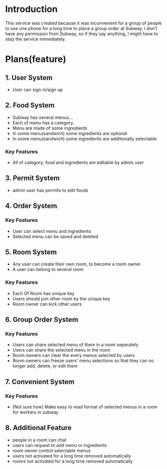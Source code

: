 # Introduction
This service was created because it was inconvenient for a group of people to use one phone for a long time to place a group order at Subway.
I don't have any permission from Subway, so if they say anything, I might have to stop the service immediately.


# Plans(feature)

## 1. User System
- User can sign in/sign up

## 2. Food System
- Subway has several menus...
- Each of menu has a category.
- Menu are made of some ingredients
- In some menu(sandwich) some ingredients are optional
- In some menu(sandwich) some ingredients are additionally selectable
### Key Features
- All of category, food and ingredients are editable by admin user

## 3. Permit System
- admin user has permits to edit foods

## 4. Order System
### Key Features
- User can select menu and ingredients
- Selected menu can be saved and deleted

## 5. Room System
 - Any user can create their own room, to become a room owner
 - A user can belong to several room
### Key Features
 - Each Of Room has unique key
 - Users should join other room by the unique key
 - Room owner can kick other users

## 6. Group Order System
### Key Features
 - Users can share selected menu of them in a room seperately
 - Users can share the selected menu in the room
 - Room owners can clear the every menus selected by users
 - Room owners can freeze users' menu selections so that they can no longer add, delete, or edit them

## 7. Convenient System
### Key Features
 - (Not sure how) Make easy to read format of selected menus in a room for workers in subway

## 8. Additional Feature
- people in a room can chat
- users can request to add menu or ingredients
- room owner control selectable menus
- users not activated for a long time removed automatically
- rooms not activated for a long time removed automatically